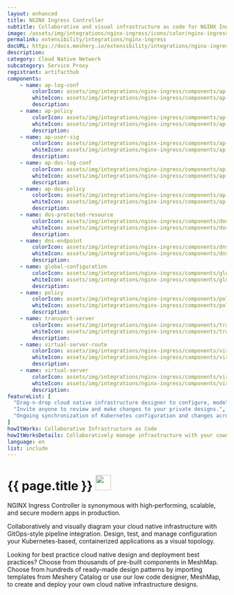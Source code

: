 ```yaml
---
layout: enhanced
title: NGINX Ingress Controller
subtitle: Collaborative and visual infrastructure as code for NGINX Ingress Controller
image: /assets/img/integrations/nginx-ingress/icons/color/nginx-ingress-color.svg
permalink: extensibility/integrations/nginx-ingress
docURL: https://docs.meshery.io/extensibility/integrations/nginx-ingress
description: 
category: Cloud Native Network
subcategory: Service Proxy
registrant: artifacthub
components: 
	- name: ap-log-conf
		colorIcon: assets/img/integrations/nginx-ingress/components/ap-log-conf/icons/color/ap-log-conf-color.svg
		whiteIcon: assets/img/integrations/nginx-ingress/components/ap-log-conf/icons/white/ap-log-conf-white.svg
		description: 
	- name: ap-policy
		colorIcon: assets/img/integrations/nginx-ingress/components/ap-policy/icons/color/ap-policy-color.svg
		whiteIcon: assets/img/integrations/nginx-ingress/components/ap-policy/icons/white/ap-policy-white.svg
		description: 
	- name: ap-user-sig
		colorIcon: assets/img/integrations/nginx-ingress/components/ap-user-sig/icons/color/ap-user-sig-color.svg
		whiteIcon: assets/img/integrations/nginx-ingress/components/ap-user-sig/icons/white/ap-user-sig-white.svg
		description: 
	- name: ap-dos-log-conf
		colorIcon: assets/img/integrations/nginx-ingress/components/ap-dos-log-conf/icons/color/ap-dos-log-conf-color.svg
		whiteIcon: assets/img/integrations/nginx-ingress/components/ap-dos-log-conf/icons/white/ap-dos-log-conf-white.svg
		description: 
	- name: ap-dos-policy
		colorIcon: assets/img/integrations/nginx-ingress/components/ap-dos-policy/icons/color/ap-dos-policy-color.svg
		whiteIcon: assets/img/integrations/nginx-ingress/components/ap-dos-policy/icons/white/ap-dos-policy-white.svg
		description: 
	- name: dos-protected-resource
		colorIcon: assets/img/integrations/nginx-ingress/components/dos-protected-resource/icons/color/dos-protected-resource-color.svg
		whiteIcon: assets/img/integrations/nginx-ingress/components/dos-protected-resource/icons/white/dos-protected-resource-white.svg
		description: 
	- name: dns-endpoint
		colorIcon: assets/img/integrations/nginx-ingress/components/dns-endpoint/icons/color/dns-endpoint-color.svg
		whiteIcon: assets/img/integrations/nginx-ingress/components/dns-endpoint/icons/white/dns-endpoint-white.svg
		description: 
	- name: global-configuration
		colorIcon: assets/img/integrations/nginx-ingress/components/global-configuration/icons/color/global-configuration-color.svg
		whiteIcon: assets/img/integrations/nginx-ingress/components/global-configuration/icons/white/global-configuration-white.svg
		description: 
	- name: policy
		colorIcon: assets/img/integrations/nginx-ingress/components/policy/icons/color/policy-color.svg
		whiteIcon: assets/img/integrations/nginx-ingress/components/policy/icons/white/policy-white.svg
		description: 
	- name: transport-server
		colorIcon: assets/img/integrations/nginx-ingress/components/transport-server/icons/color/transport-server-color.svg
		whiteIcon: assets/img/integrations/nginx-ingress/components/transport-server/icons/white/transport-server-white.svg
		description: 
	- name: virtual-server-route
		colorIcon: assets/img/integrations/nginx-ingress/components/virtual-server-route/icons/color/virtual-server-route-color.svg
		whiteIcon: assets/img/integrations/nginx-ingress/components/virtual-server-route/icons/white/virtual-server-route-white.svg
		description: 
	- name: virtual-server
		colorIcon: assets/img/integrations/nginx-ingress/components/virtual-server/icons/color/virtual-server-color.svg
		whiteIcon: assets/img/integrations/nginx-ingress/components/virtual-server/icons/white/virtual-server-white.svg
		description: 
featureList: [
  "Drag-n-drop cloud native infrastructure designer to configure, model, and deploy your workloads.",
  "Invite anyone to review and make changes to your private designs.",
  "Ongoing synchronization of Kubernetes configuration and changes across any number of clusters."
]
howItWorks: Collaborative Infrastructure as Code
howItWorksDetails: Collaboratively manage infrastructure with your coworkers synchronously sharing the same designs.
language: en
list: include
---
```

<h1>{{ page.title }} <img src="{{ page.image }}" style="width: 35px; height: 35px;" /></h1>

<p>
NGINX Ingress Controller is synonymous with high‑performing, scalable, and secure modern apps in production.
</p>
<p>
    Collaboratively and visually diagram your cloud native infrastructure with GitOps-style pipeline integration. Design, test, and manage configuration your Kubernetes-based, containerized applications as a visual topology.
</p>
<p>
    Looking for best practice cloud native design and deployment best practices? Choose from thousands of pre-built components in MeshMap. Choose from hundreds of ready-made design patterns by importing templates from Meshery Catalog or use our low code designer, MeshMap, to create and deploy your own cloud native infrastructure designs.
</p>
